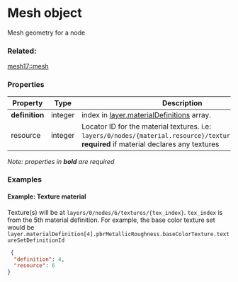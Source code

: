 # Mesh object

Mesh geometry for a node

### Related:

[mesh17::mesh](mesh.md)
### Properties

| Property | Type | Description |
| --- | --- | --- |
| **definition** | integer | index in [layer.materialDefinitions](layer.md) array. |
| resource | integer | Locator ID for the material textures. i.e: `layers/0/nodes/{material.resource}/textures/{tex_index}`. **required** if material declares any textures |

*Note: properties in **bold** are required*

### Examples 

#### Example: Texture material 

Texture(s) will be at `layers/0/nodes/6/textures/{tex_index}`. `tex_index` is from the 5th material definition. For example, the base color texture set would be `layer.materialDefinition[4].pbrMetallicRoughness.baseColorTexture.textureSetDefinitionId` 

```json
 {
  "definition": 4,
  "resource": 6
} 
```

